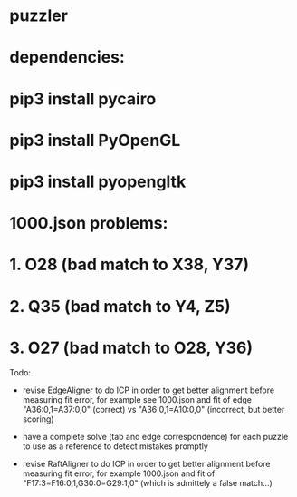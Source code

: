 # puzzler

# dependencies:
#
#   pip3 install pycairo
#   pip3 install PyOpenGL
#   pip3 install pyopengltk

# 1000.json problems:
#   1. O28 (bad match to X38, Y37)
#   2. Q35 (bad match to Y4, Z5)
#   3. O27 (bad match to O28, Y36)

Todo:

* revise EdgeAligner to do ICP in order to get better alignment before
  measuring fit error, for example see 1000.json and fit of edge
  "A36:0,1=A37:0,0" (correct) vs "A36:0,1=A10:0,0" (incorrect, but
  better scoring)

* have a complete solve (tab and edge correspondence) for each puzzle
  to use as a reference to detect mistakes promptly

* revise RaftAligner to do ICP in order to get better alignment before
  measuring fit error, for example 1000.json and fit of
  "F17:3=F16:0,1,G30:0=G29:1,0" (which is admittely a false match...)
